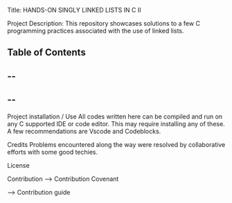 Title:
HANDS-ON SINGLY LINKED LISTS IN C II

Project Description:
This repository showcases solutions to a few C programming practices associated with the use of linked lists. 

Table of Contents
--
--
--
--
--

Project installation / Use
All codes written here can be compiled and run on any C supported IDE or code editor. This may require installing any of these. A few recommendations are Vscode and Codeblocks.

Credits
Problems encountered along the way were resolved by collaborative efforts with some good techies.

License

Contribution
--> Contribution Covenant

--> Contribution guide
